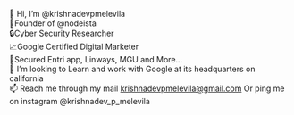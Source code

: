 👋 Hi, I’m @krishnadevpmelevila <br>
👑Founder of @nodeista <br>
🔒Cyber Security Researcher <br>
📈Google Certified Digital Marketer <br>
🤝Secured Entri app, Linways, MGU and More... <br>
💞️ I’m looking to Learn and work with Google at its headquarters on california <br>
📫 Reach me through my mail krishnadevpmelevila@gmail.com Or ping me on instagram @krishnadev_p_melevila <br>


